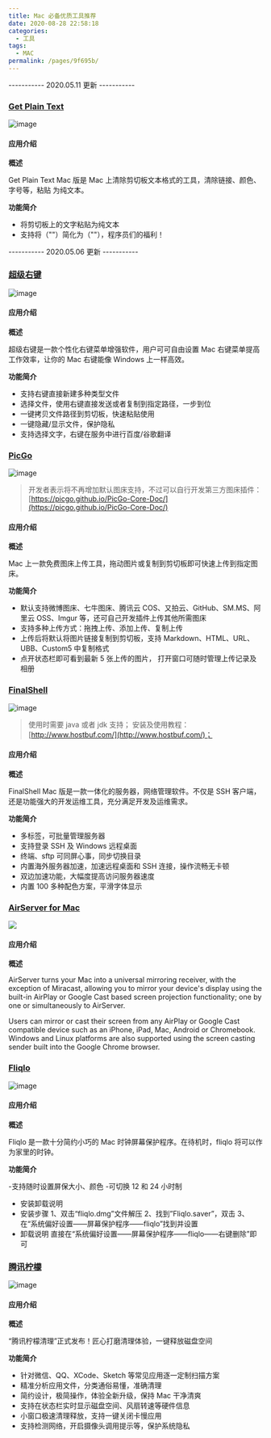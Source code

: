 ```yaml
---
title: Mac 必备优质工具推荐
date: 2020-08-28 22:58:18
categories: 
  - 工具
tags: 
  - MAC
permalink: /pages/9f695b/
---
```


----------- 2020.05.11 更新 -----------

### [Get Plain Text](https://apps.apple.com/cn/app/get-plain-text/id508368068?mt=12)

![image](https://cdn.jsdelivr.net/gh/itzhangbao/supplies/img/1240.jpeg)

#### 应用介绍

**概述**

Get Plain Text Mac 版是 Mac 上清除剪切板文本格式的工具，清除链接、颜色、字号等，粘贴
为纯文本。

**功能简介**

- 将剪切板上的文字粘贴为纯文本
- 支持将（""）简化为（""），程序员们的福利！

----------- 2020.05.06 更新 -----------

### [超级右键](https://www.better365.cn)

![image](https://cdn.jsdelivr.net/gh/itzhangbao/supplies/img/1240-20200903004431063.jpeg)

#### 应用介绍

**概述**

超级右键是一款个性化右键菜单增强软件，用户可可自由设置 Mac 右键菜单提高工作效率，让你的 Mac 右键能像 Windows 上一样高效。

**功能简介**

- 支持右键直接新建多种类型文件
- 选择文件，使用右键直接发送或者复制到指定路径，一步到位
- 一键拷贝文件路径到剪切板，快速粘贴使用
- 一键隐藏/显示文件，保护隐私
- 支持选择文字，右键在服务中进行百度/谷歌翻译

### [PicGo](https://github.com/Molunerfinn/PicGo)

![image](https://cdn.jsdelivr.net/gh/itzhangbao/supplies/img/1240-20200903004439407.jpeg)

> 开发者表示将不再增加默认图床支持，不过可以自行开发第三方图床插件：[https://picgo.github.io/PicGo-Core-Doc/](https://picgo.github.io/PicGo-Core-Doc/)

#### 应用介绍

**概述**

Mac 上一款免费图床上传工具，拖动图片或复制到剪切板即可快速上传到指定图床。

**功能简介**

- 默认支持微博图床、七牛图床、腾讯云 COS、又拍云、GitHub、SM.MS、阿里云 OSS、Imgur 等，还可自己开发插件上传其他所需图床
- 支持多种上传方式：拖拽上传、添加上传、复制上传
- 上传后将默认将图片链接复制到剪切板，支持 Markdown、HTML、URL、UBB、Custom5 中复制格式
- 点开状态栏即可看到最新 5 张上传的图片， 打开窗口可随时管理上传记录及相册

### [FinalShell](http://www.hostbuf.com)

![image](https://cdn.jsdelivr.net/gh/itzhangbao/supplies/img/1240-20200903004445331.jpeg)

> 使用时需要 java 或者 jdk 支持；
> 安装及使用教程： [http://www.hostbuf.com/](http://www.hostbuf.com/)；

#### 应用介绍

**概述**

FinalShell Mac 版是一款一体化的服务器，网络管理软件。不仅是 SSH 客户端，还是功能强大的开发运维工具，充分满足开发及运维需求。

**功能简介**

- 多标签，可批量管理服务器
- 支持登录 SSH 及 Windows 远程桌面
- 终端、sftp 可同屏心事，同步切换目录
- 内置海外服务器加速，加速远程桌面和 SSH 连接，操作流畅无卡顿
- 双边加速功能，大幅度提高访问服务器速度
- 内置 100 多种配色方案，平滑字体显示

### [AirServer for Mac](https://www.airserver.com/Mac)

![](https://cdn.jsdelivr.net/gh/itzhangbao/supplies/img/1200.jpeg)

#### 应用介绍

**概述**

AirServer turns your Mac into a universal mirroring receiver, with the exception of Miracast, allowing you to mirror your device's display using the built-in AirPlay or Google Cast based screen projection functionality; one by one or simultaneously to AirServer.

Users can mirror or cast their screen from any AirPlay or Google Cast compatible device such as an iPhone, iPad, Mac, Android or Chromebook. Windows and Linux platforms are also supported using the screen casting sender built into the Google Chrome browser.

### [Fliqlo](https://fliqlo.com)

![image](https://cdn.jsdelivr.net/gh/itzhangbao/supplies/img/1240-8798798797.png)

#### 应用介绍

**概述**

Fliqlo 是一款十分简约小巧的 Mac 时钟屏幕保护程序。在待机时，fliqlo 将可以作为家里的时钟。

**功能简介**

-支持随时设置屏保大小、颜色 -可切换 12 和 24 小时制

- 安装卸载说明
- 安装步骤
  1、双击“fliqlo.dmg”文件解压
  2、找到”Fliqlo.saver”，双击
  3、在“系统偏好设置——屏幕保护程序——fliqlo”找到并设置
- 卸载说明
  直接在“系统偏好设置——屏幕保护程序——fliqlo——右键删除”即可

### [腾讯柠檬](https://lemon.qq.com)

![image](https://cdn.jsdelivr.net/gh/itzhangbao/supplies/img/1240-20200903004655177.png)

#### 应用介绍

**概述**

“腾讯柠檬清理”正式发布！匠心打磨清理体验，一键释放磁盘空间

**功能简介**

- 针对微信、QQ、XCode、Sketch 等常见应用逐一定制扫描方案
- 精准分析应用文件，分类通俗易懂，准确清理
- 简约设计，极简操作，体验全新升级，保持 Mac 干净清爽
- 支持在状态栏实时显示磁盘空间、风扇转速等硬件信息
- 小窗口极速清理释放，支持一键关闭卡慢应用
- 支持检测网络，开启摄像头调用提示等，保护系统隐私
